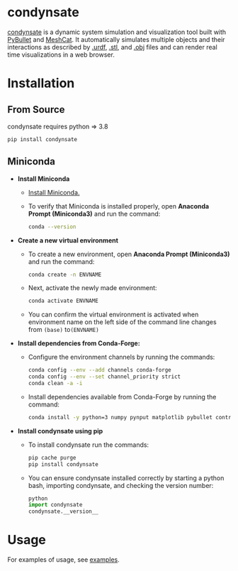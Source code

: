 # condynsate

 [condynsate](https://github.com/GrayKS3248/condynsate) is a dynamic system simulation and visualization tool built with [PyBullet](https://pybullet.org/wordpress/) and [MeshCat](https://github.com/meshcat-dev/meshcat-python). It automatically simulates multiple objects and their interactions as described by [.urdf](http://wiki.ros.org/urdf), [.stl](https://en.wikipedia.org/wiki/STL_(file_format)), and [.obj](https://en.wikipedia.org/wiki/Wavefront_.obj_file) files and can render real time visualizations in a web browser.

# Installation

## From Source

condynsate requires python => 3.8

```bash
pip install condynsate
```

## Miniconda

* **Install Miniconda**
  
  * [Install Miniconda.](https://docs.conda.io/projects/miniconda/en/latest/)
  
  * To verify that Miniconda is installed properly, open **Anaconda Prompt (Miniconda3)** and run the command:
    
    ```bash
    conda --version
    ```

* **Create a new virtual environment**
  
  * To create a new environment, open **Anaconda Prompt (Miniconda3)** and run the command:
    
    ```bash
    conda create -n ENVNAME
    ```
  
  * Next, activate the newly made environment: 
    
    ```bash
    conda activate ENVNAME
    ```
  
  * You can confirm the virtual environment is activated when environment name on the left side of the command line changes from ``(base)`` to``(ENVNAME)``

* **Install dependencies from Conda-Forge:**
  
  * Configure the environment channels by running the commands:
    
    ```bash
    conda config --env --add channels conda-forge
    conda config --env --set channel_priority strict
    conda clean -a -i
    ```
  
  * Install dependencies available from Conda-Forge by running the command:
    
    ```bash
    conda install -y python=3 numpy pynput matplotlib pybullet control sympy notebook
    ```

* **Install condynsate using pip**
  
  * To install condynsate run the commands:
    
    ```bash
    pip cache purge
    pip install condynsate
    ```
  
  * You can ensure condynsate installed correctly by starting a python bash, importing condynsate, and checking the version number:
    
    ```python
    python
    import condynsate
    condynsate.__version__ 
    ```

# Usage

For examples of usage, see [examples](https://github.com/GrayKS3248/condynsate/tree/main/examples).